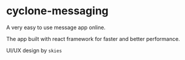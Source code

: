 # cyclone-messaging
A very easy to use message app online.


The app built with react framework for faster and better performance.

UI/UX design by `skies`
